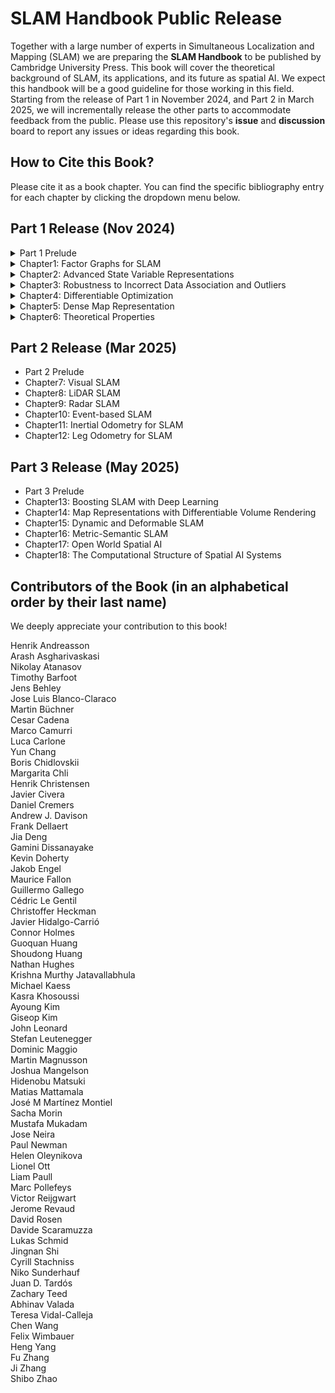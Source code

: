 # SLAM Handbook Public Release

Together with a large number of experts in Simultaneous Localization and Mapping (SLAM) we are preparing the **SLAM Handbook** to be published by Cambridge University Press. This book will cover the theoretical background of SLAM, its applications, and its future as spatial AI. We expect this handbook will be a good guideline for those working in this field. Starting from the release of Part 1 in November 2024, and Part 2 in March 2025, we will incrementally release the other parts to accommodate feedback from the public. Please use this repository's **issue** and **discussion** board to report any issues or ideas regarding this book.

## How to Cite this Book?
Please cite it as a book chapter. You can find the specific bibliography entry for each chapter by clicking the dropdown menu below.


## Part 1 Release (Nov 2024)

<details><summary>Part 1 Prelude</summary><br>
TBD
</details>
<details><summary>Chapter1: Factor Graphs for SLAM</summary><br>
TBD
</details>
<details><summary>Chapter2: Advanced State Variable Representations</summary><br>
TBD
</details>
<details><summary>Chapter3: Robustness to Incorrect Data Association and Outliers</summary><br>
TBD
</details>
<details><summary>Chapter4: Differentiable Optimization</summary><br>
TBD
</details>
<details><summary>Chapter5: Dense Map Representation</summary><br>
TBD
</details>
<details><summary>Chapter6: Theoretical Properties</summary><br>
TBD
</details>

## Part 2 Release (Mar 2025)
* Part 2 Prelude
* Chapter7: Visual SLAM
* Chapter8: LiDAR SLAM
* Chapter9: Radar SLAM
* Chapter10: Event-based SLAM
* Chapter11: Inertial Odometry for SLAM
* Chapter12: Leg Odometry for SLAM

## Part 3 Release (May 2025)
* Part 3 Prelude
* Chapter13: Boosting SLAM with Deep Learning
* Chapter14: Map Representations with Differentiable Volume Rendering
* Chapter15: Dynamic and Deformable SLAM
* Chapter16: Metric-Semantic SLAM
* Chapter17: Open World Spatial AI
* Chapter18: The Computational Structure of Spatial AI Systems




## Contributors of the Book (in an alphabetical order by their last name)

We deeply appreciate your contribution to this book!

Henrik Andreasson  
Arash Asgharivaskasi  
Nikolay Atanasov  
Timothy Barfoot  
Jens Behley  
Jose Luis Blanco-Claraco  
Martin Büchner  
Cesar Cadena  
Marco Camurri  
Luca Carlone  
Yun Chang  
Boris Chidlovskii  
Margarita Chli  
Henrik Christensen  
Javier Civera  
Daniel Cremers  
Andrew J. Davison  
Frank Dellaert  
Jia Deng  
Gamini Dissanayake  
Kevin Doherty  
Jakob Engel  
Maurice Fallon  
Guillermo Gallego  
Cédric Le Gentil  
Christoffer Heckman  
Javier Hidalgo-Carrió  
Connor Holmes  
Guoquan Huang  
Shoudong Huang  
Nathan Hughes  
Krishna Murthy Jatavallabhula  
Michael Kaess  
Kasra Khosoussi  
Ayoung Kim  
Giseop Kim  
John Leonard  
Stefan Leutenegger  
Dominic Maggio  
Martin Magnusson  
Joshua Mangelson  
Hidenobu Matsuki  
Matias Mattamala  
José M Martínez Montiel   
Sacha Morin  
Mustafa Mukadam  
Jose Neira  
Paul Newman  
Helen Oleynikova  
Lionel Ott  
Liam Paull  
Marc Pollefeys  
Victor Reijgwart  
Jerome Revaud  
David Rosen  
Davide Scaramuzza  
Lukas Schmid  
Jingnan Shi  
Cyrill Stachniss  
Niko Sunderhauf  
Juan D. Tardós  
Zachary Teed  
Abhinav Valada  
Teresa Vidal-Calleja  
Chen Wang  
Felix Wimbauer  
Heng Yang  
Fu Zhang  
Ji Zhang  
Shibo Zhao  
